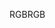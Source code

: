 <span data-ttu-id="e225d-101">RGB</span><span class="sxs-lookup"><span data-stu-id="e225d-101">RGB</span></span>